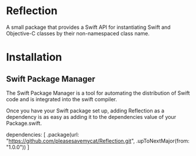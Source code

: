 # Reflection

A small package that provides a Swift API for instantiating Swift and Objective-C classes by their non-namespaced class name.

# Installation
## Swift Package Manager

The Swift Package Manager is a tool for automating the distribution of Swift code and is integrated into the swift compiler.

Once you have your Swift package set up, adding Reflection as a dependency is as easy as adding it to the dependencies value of your Package.swift.

dependencies: [
    .package(url: "https://github.com/pleasesavemycat/Reflection.git", .upToNextMajor(from: "1.0.0"))
]
